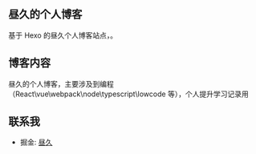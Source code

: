 <!--
 * @Author: 吴俊杰 20717@etransfar.com
 * @Date: 2022-09-01 10:21:31
 * @LastEditors: 吴俊杰 20717@etransfar.com
 * @LastEditTime: 2022-09-01 16:35:57
 * @FilePath: /个人工作/blog/README.md
 * @Description: 这是默认设置,请设置`customMade`, 打开koroFileHeader查看配置 进行设置: https://github.com/OBKoro1/koro1FileHeader/wiki/%E9%85%8D%E7%BD%AE
-->

## 昼久的个人博客

基于 Hexo 的昼久个人博客站点[]()，。

## 博客内容

昼久的个人博客，主要涉及到编程（React\vue\webpack\node\typescript\lowcode 等），个人提升学习记录用

## 联系我

- 掘金: [昼久](https://juejin.cn/user/676954892669805)
